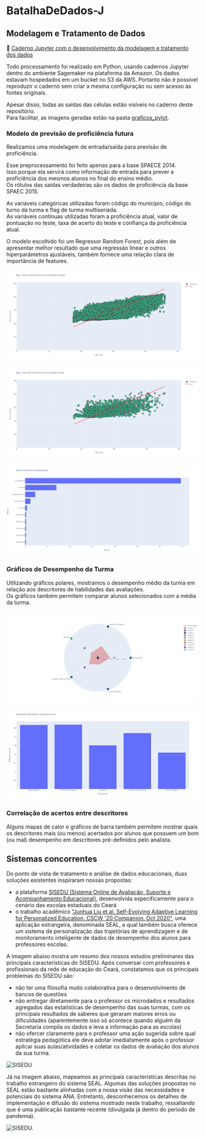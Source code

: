 # BatalhaDeDados-J


## Modelagem e Tratamento de Dados

:blue_book: [Caderno Jupyter com o desenvolvimento da modelagem e tratamento dos dados](modelagem_datavis.ipynb)

Todo processamento foi realizado em Python, usando cadernos Jupyter dentro do ambiente Sagemaker na plataforma da Amazon.
Os dados estavam hospedados em um bucket no S3 da AWS.
Portanto não é possível reproduzir o caderno sem criar a mesma configuração ou sem acesso às fontes originais.

Apesar disso, todas as saídas das células estão visíveis no caderno deste repositório.  
Para facilitar, as imagens geradas estão na pasta [graficos_pylot](./graficos_pylot/).


### Modelo de previsão de proficiência futura

Realizamos uma modelagem de entrada/saída para previsão de proficiência.  

Esse preprocessamento foi feito apenas para a base SPAECE 2014.  
Isso porque ela servirá como informação de entrada para prever a proficiência dos mesmos alunos no final do ensino médio.  
Os rótulos das saídas verdadeiras são os dados de proficiência da base SPAEC 2015.

As variáveis categóricas utilizadas foram código do município, código do turno da turma e flag de turma multiseriada.  
As variáveis contínuas utilizadas foram a proficiência atual, valor de pontuação no teste, taxa de acerto do teste e confiança da proficiência atual.

O modelo escolhido foi um Regressor Random Forest, pois além de apresentar melhor resultado que uma regressão linear e outros hiperparâmetros ajustáveis, também fornece uma relação clara de importância de features.

![Previsão de proficiência (treino)](./graficos_pylot/reg_treino.png)

![Previsão de proficiência (teste)](./graficos_pylot/reg_teste.png)

![Feature Importance](./graficos_pylot/feature_importance.png)


### Gráficos de Desempenho da Turma

Utilizando gráficos polares, mostramos o desempenho médio da turma em relação aos descritores de habilidades das avaliações.  
Os gráficos também permitem comparar alunos selecionados com a média da turma.

![Polar Chart Geometria.](./graficos_pylot/polar_chart_geometria.png)

![Bar Chart Geometria.](./graficos_pylot/barchart_geometria.png)


### Correlação de acertos entre descritores

Alguns mapas de calor e gráficos de barra também permitem mostrar quais os descritores mais (ou menos) acertados por alunos que possuem um bom (ou mal) desempenho em descritores pré-definidos pelo analista.


## Sistemas concorrentes 
Do ponto de vista de tratamento e análise de dados educacionais, duas soluções existentes inspiraram nossas propostas:
- a plataforma [SISEDU (Sistema Online de Avaliação, Suporte e Acompanhamento Educacional)](https://sisedu.ced.ce.gov.br/), desenvolvida especificamente para o cenário das escolas estaduais do Ceará
- o trabalho acadêmico ["Junhua Liu et al. Self-Evolving Adaptive Learning for Personalized Education. CSCW '20 Companion. Oct 2020"](https://dl.acm.org/doi/pdf/10.1145/3406865.3418326), uma aplicação estrangeira, denominada SEAL, a qual também busca oferece um sistema de personalização das trajetórias de aprendizagem e de monitoramento inteligente de dados de desempenho dos alunos para professores escolas.

A imagem abaixo mostra um resumo dos nossos estudos preliminares das principais características do SISEDU.
Após conversar com professores e profissionais da rede de educação do Ceará, constatamos que os principais problemas do SISEDU são:
- não ter uma filosofia muito colaborativa para o desenvolvimento de bancos de questões
- não entregar diretamente para o professor os microdados e resultados agregados das estatísticas de desempenho das suas turmas, com os principais resultados de saberes que geraram maiores erros ou dificuldades (aparentemente isso só acontece quando alguém da Secretaria compila os dados e leva a informação para as escolas)
- não ofercer claramente para o professor uma ação sugerida sobre qual estratégia pedagótica ele deve adotar imediatamente após o professor aplicar suas aulas/atividades e coletar os dados de avaliação dos alunos da sua turma.

![SISEDU](https://drive.google.com/uc?export=view&id=1NaUMLb6JcFdzYEeuJdjtKzsU7NbHaIzS)

Já na imagem abaixo, mapeamos as principais características descritas no trabalho estrangeiro do sistema SEAL.
Algumas das soluções propostas no SEAL estão bastante alinhadas com a nossa visão das necessidades e potenciais do sistema ANA.
Entretanto, desconhecemos os detalhes de implementação e difusão do sistema mostrado neste trabalho, ressaltando que é uma publicação bastante recente (divulgada já dentro do período de pandemia).

<img src="https://drive.google.com/uc?export=view&id=1o99MgP_JrlpWJgqFoyvrC1FhZvN9kK3M" alt="SISEDU." width="800px"/> 
